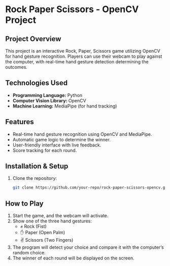 # Rock Paper Scissors - OpenCV Project

## Project Overview
This project is an interactive Rock, Paper, Scissors game utilizing OpenCV for hand gesture recognition. Players can use their webcam to play against the computer, with real-time hand gesture detection determining the outcomes.

## Technologies Used
- **Programming Language:** Python
- **Computer Vision Library:** OpenCV
- **Machine Learning:** MediaPipe (for hand tracking)

## Features
- Real-time hand gesture recognition using OpenCV and MediaPipe.
- Automatic game logic to determine the winner.
- User-friendly interface with live feedback.
- Score tracking for each round.

## Installation & Setup
1. Clone the repository:
   ```sh
   git clone https://github.com/your-repo/rock-paper-scissors-opencv.git
   ```

## How to Play
1. Start the game, and the webcam will activate.
2. Show one of the three hand gestures:
   - ✊ Rock (Fist)
   - ✋ Paper (Open Palm)
   - ✌️ Scissors (Two Fingers)
3. The program will detect your choice and compare it with the computer’s random choice.
4. The winner of each round will be displayed on the screen.


